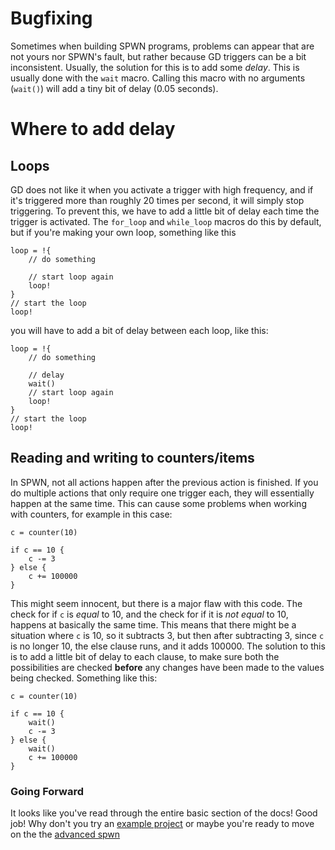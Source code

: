 # Bugfixing

Sometimes when building SPWN programs, problems can appear that are not yours nor SPWN's fault, but rather because GD triggers can be a bit inconsistent. Usually, the solution for this is to add some _delay_. This is usually done with the `wait` macro. Calling this macro with no arguments (`wait()`) will add a tiny bit of delay (0.05 seconds).

# Where to add delay

## Loops

GD does not like it when you activate a trigger with high frequency, and if it's triggered more than roughly 20 times per second, it will simply stop triggering. To prevent this, we have to add a little bit of delay each time the trigger is activated. The `for_loop` and `while_loop` macros do this by default, but if you're making your own loop, something like this

```spwn
loop = !{
    // do something

    // start loop again
    loop!
}
// start the loop
loop!
```

you will have to add a bit of delay between each loop, like this:

```spwn
loop = !{
    // do something

    // delay
    wait()
    // start loop again
    loop!
}
// start the loop
loop!
```

## Reading and writing to counters/items

In SPWN, not all actions happen after the previous action is finished. If you do multiple actions that only require one trigger each, they will essentially happen at the same time.
This can cause some problems when working with counters, for example in this case:

```spwn
c = counter(10)

if c == 10 {
    c -= 3
} else {
    c += 100000
}

```

This might seem innocent, but there is a major flaw with this code. The check for if `c` is _equal_ to 10, and the check for if it is _not equal_ to 10, happens at basically the same time. This means that there might be a situation where `c` is 10, so it subtracts 3, but then after subtracting 3, since `c` is no longer 10, the else clause runs, and it adds 100000. The solution to this is to add a little bit of delay to each clause, to make sure both the possibilities are checked **before** any changes have been made to the values being checked. Something like this:

```spwn
c = counter(10)

if c == 10 {
    wait()
    c -= 3
} else {
    wait()
    c += 100000
}

```

### Going Forward

It looks like you've read through the entire basic section of the docs! Good job! Why don't you try an [example project](projects/selectorpanel.md) or maybe you're ready to move on the the [advanced spwn](/advancedspwn)
